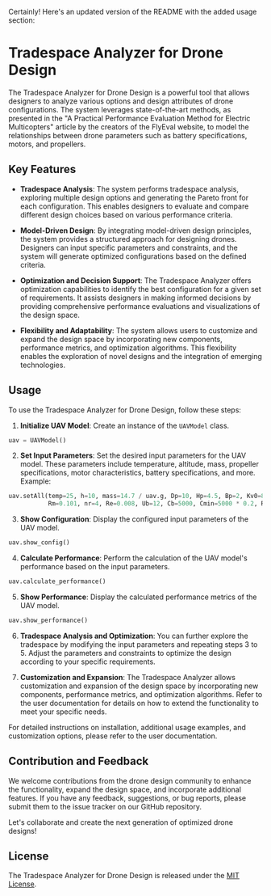 Certainly! Here's an updated version of the README with the added usage section:

# Tradespace Analyzer for Drone Design

The Tradespace Analyzer for Drone Design is a powerful tool that allows designers to analyze various options and design attributes of drone configurations. The system leverages state-of-the-art methods, as presented in the "A Practical Performance Evaluation Method for Electric Multicopters" article by the creators of the FlyEval website, to model the relationships between drone parameters such as battery specifications, motors, and propellers.

## Key Features

- **Tradespace Analysis**: The system performs tradespace analysis, exploring multiple design options and generating the Pareto front for each configuration. This enables designers to evaluate and compare different design choices based on various performance criteria.

- **Model-Driven Design**: By integrating model-driven design principles, the system provides a structured approach for designing drones. Designers can input specific parameters and constraints, and the system will generate optimized configurations based on the defined criteria.

- **Optimization and Decision Support**: The Tradespace Analyzer offers optimization capabilities to identify the best configuration for a given set of requirements. It assists designers in making informed decisions by providing comprehensive performance evaluations and visualizations of the design space.

- **Flexibility and Adaptability**: The system allows users to customize and expand the design space by incorporating new components, performance metrics, and optimization algorithms. This flexibility enables the exploration of novel designs and the integration of emerging technologies.

## Usage

To use the Tradespace Analyzer for Drone Design, follow these steps:

1. **Initialize UAV Model**: Create an instance of the `UAVModel` class.

```python
uav = UAVModel()
```

2. **Set Input Parameters**: Set the desired input parameters for the UAV model. These parameters include temperature, altitude, mass, propeller specifications, motor characteristics, battery specifications, and more. Example:

```python
uav.setAll(temp=25, h=10, mass=14.7 / uav.g, Dp=10, Hp=4.5, Bp=2, Kv0=890, Um0=10, Im0=0.5,
           Rm=0.101, nr=4, Re=0.008, Ub=12, Cb=5000, Cmin=5000 * 0.2, Rb=0.01, Icontrol=1, safe_duty_cycle=0.8)
```

3. **Show Configuration**: Display the configured input parameters of the UAV model.

```python
uav.show_config()
```

4. **Calculate Performance**: Perform the calculation of the UAV model's performance based on the input parameters.

```python
uav.calculate_performance()
```

5. **Show Performance**: Display the calculated performance metrics of the UAV model.

```python
uav.show_performance()
```

6. **Tradespace Analysis and Optimization**: You can further explore the tradespace by modifying the input parameters and repeating steps 3 to 5. Adjust the parameters and constraints to optimize the design according to your specific requirements.

7. **Customization and Expansion**: The Tradespace Analyzer allows customization and expansion of the design space by incorporating new components, performance metrics, and optimization algorithms. Refer to the user documentation for details on how to extend the functionality to meet your specific needs.

For detailed instructions on installation, additional usage examples, and customization options, please refer to the user documentation.

## Contribution and Feedback

We welcome contributions from the drone design community to enhance the functionality, expand the design space, and incorporate additional features. If you have any feedback, suggestions, or bug reports, please submit them to the issue tracker on our GitHub repository.

Let's collaborate and create the next generation of optimized drone designs!

## License

The Tradespace Analyzer for Drone Design is released under the [MIT License](LICENSE).